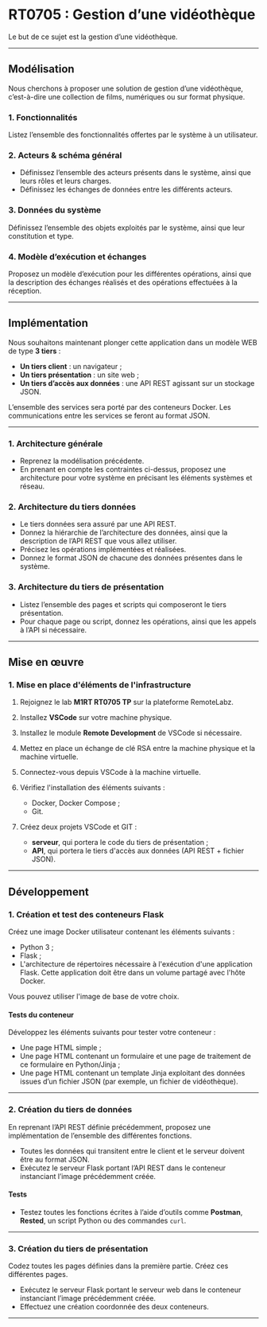 # RT0705 : Gestion d’une vidéothèque

Le but de ce sujet est la gestion d’une vidéothèque.

---

## Modélisation

Nous cherchons à proposer une solution de gestion d’une vidéothèque, c’est-à-dire une collection de films, numériques ou sur format physique.

### 1. Fonctionnalités
Listez l’ensemble des fonctionnalités offertes par le système à un utilisateur.

### 2. Acteurs & schéma général
- Définissez l’ensemble des acteurs présents dans le système, ainsi que leurs rôles et leurs charges.
- Définissez les échanges de données entre les différents acteurs.

### 3. Données du système
Définissez l’ensemble des objets exploités par le système, ainsi que leur constitution et type.

### 4. Modèle d’exécution et échanges
Proposez un modèle d’exécution pour les différentes opérations, ainsi que la description des échanges réalisés et des opérations effectuées à la réception.

---

## Implémentation

Nous souhaitons maintenant plonger cette application dans un modèle WEB de type **3 tiers** :
- **Un tiers client** : un navigateur ;
- **Un tiers présentation** : un site web ;
- **Un tiers d’accès aux données** : une API REST agissant sur un stockage JSON.

L’ensemble des services sera porté par des conteneurs Docker. Les communications entre les services se feront au format JSON.

---

### 1. Architecture générale
- Reprenez la modélisation précédente.
- En prenant en compte les contraintes ci-dessus, proposez une architecture pour votre système en précisant les éléments systèmes et réseau.

### 2. Architecture du tiers données
- Le tiers données sera assuré par une API REST.
- Donnez la hiérarchie de l’architecture des données, ainsi que la description de l’API REST que vous allez utiliser.
- Précisez les opérations implémentées et réalisées.
- Donnez le format JSON de chacune des données présentes dans le système.

### 3. Architecture du tiers de présentation
- Listez l’ensemble des pages et scripts qui composeront le tiers présentation.
- Pour chaque page ou script, donnez les opérations, ainsi que les appels à l’API si nécessaire.

---

## Mise en œuvre

### 1. Mise en place d'éléments de l'infrastructure  
1. Rejoignez le lab **M1RT RT0705 TP** sur la plateforme RemoteLabz.  
2. Installez **VSCode** sur votre machine physique.  
3. Installez le module **Remote Development** de VSCode si nécessaire.  
4. Mettez en place un échange de clé RSA entre la machine physique et la machine virtuelle.  
5. Connectez-vous depuis VSCode à la machine virtuelle.  
6. Vérifiez l'installation des éléments suivants :
   - Docker, Docker Compose ;
   - Git.

7. Créez deux projets VSCode et GIT :
   - **serveur**, qui portera le code du tiers de présentation ;
   - **API**, qui portera le tiers d'accès aux données (API REST + fichier JSON).

---

## Développement

### 1. Création et test des conteneurs Flask  
Créez une image Docker utilisateur contenant les éléments suivants :
- Python 3 ;
- Flask ;
- L'architecture de répertoires nécessaire à l'exécution d'une application Flask. Cette application doit être dans un volume partagé avec l'hôte Docker.

Vous pouvez utiliser l'image de base de votre choix.

#### Tests du conteneur
Développez les éléments suivants pour tester votre conteneur :
- Une page HTML simple ;
- Une page HTML contenant un formulaire et une page de traitement de ce formulaire en Python/Jinja ;
- Une page HTML contenant un template Jinja exploitant des données issues d’un fichier JSON (par exemple, un fichier de vidéothèque).

---

### 2. Création du tiers de données  
En reprenant l’API REST définie précédemment, proposez une implémentation de l’ensemble des différentes fonctions.  
- Toutes les données qui transitent entre le client et le serveur doivent être au format JSON.  
- Exécutez le serveur Flask portant l’API REST dans le conteneur instanciant l’image précédemment créée.

#### Tests
- Testez toutes les fonctions écrites à l’aide d’outils comme **Postman**, **Rested**, un script Python ou des commandes `curl`.

---

### 3. Création du tiers de présentation  
Codez toutes les pages définies dans la première partie. Créez ces différentes pages.  
- Exécutez le serveur Flask portant le serveur web dans le conteneur instanciant l’image précédemment créée.  
- Effectuez une création coordonnée des deux conteneurs.

--- 
